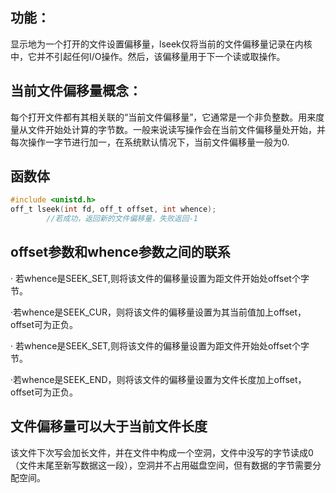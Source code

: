 ## 功能：

​	显示地为一个打开的文件设置偏移量，lseek仅将当前的文件偏移量记录在内核中，它并不引起任何I/O操作。然后，该偏移量用于下一个读或取操作。



## 当前文件偏移量概念：

​	每个打开文件都有其相关联的“当前文件偏移量”，它通常是一个非负整数。用来度量从文件开始处计算的字节数。一般来说读写操作会在当前文件偏移量处开始，并每次操作一字节进行加一，在系统默认情况下，当前文件偏移量一般为0.



## 函数体

```c
#include <unistd.h>
off_t lseek(int fd, off_t offset, int whence);
		//若成功，返回新的文件偏移量，失败返回-1
```



## offset参数和whence参数之间的联系

· 若whence是SEEK_SET,则将该文件的偏移量设置为距文件开始处offset个字节。

·若whence是SEEK_CUR，则将该文件的偏移量设置为其当前值加上offset，offset可为正负。

· 若whence是SEEK_SET,则将该文件的偏移量设置为距文件开始处offset个字节。

·若whence是SEEK_END，则将该文件的偏移量设置为文件长度加上offset，offset可为正负。



## 文件偏移量可以大于当前文件长度

​	该文件下次写会加长文件，并在文件中构成一个空洞，文件中没写的字节读成0（文件末尾至新写数据这一段），空洞并不占用磁盘空间，但有数据的字节需要分配空间。

